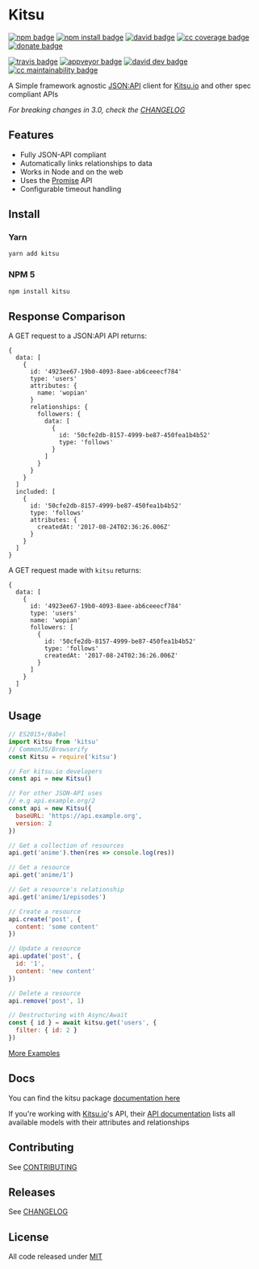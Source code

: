 # Kitsu

[![npm badge]][npm]
[![npm install badge]][npm]
[![david badge]][david]
[![cc coverage badge]][cc coverage]
[![donate badge]][donate]

[![travis badge]][travis]
[![appveyor badge]][appveyor]
[![david dev badge]][david dev]
[![cc maintainability badge]][cc maintainability]

A Simple framework agnostic [JSON:API] client for [Kitsu.io] and other spec compliant APIs

*For breaking changes in 3.0, check the [CHANGELOG][BREAKING]*

## Features

- Fully JSON-API compliant
- Automatically links relationships to data
- Works in Node and on the web
- Uses the [Promise] API
- Configurable timeout handling

## Install

### Yarn

```bash
yarn add kitsu
```

### NPM 5

```bash
npm install kitsu
```

## Response Comparison

A GET request to a JSON:API API returns:

```json5
{
  data: [
    {
      id: '4923ee67-19b0-4093-8aee-ab6ceeecf784'
      type: 'users'
      attributes: {
        name: 'wopian'
      }
      relationships: {
        followers: {
          data: [
            {
              id: '50cfe2db-8157-4999-be87-450fea1b4b52'
              type: 'follows'
            }
          ]
        }
      }
    }
  ]
  included: [
    {
      id: '50cfe2db-8157-4999-be87-450fea1b4b52'
      type: 'follows'
      attributes: {
        createdAt: '2017-08-24T02:36:26.006Z'
      }
    }
  ]
}
```

A GET request made with `kitsu` returns:
```json5
{
  data: [
    {
      id: '4923ee67-19b0-4093-8aee-ab6ceeecf784'
      type: 'users'
      name: 'wopian'
      followers: [
        {
          id: '50cfe2db-8157-4999-be87-450fea1b4b52'
          type: 'follows'
          createdAt: '2017-08-24T02:36:26.006Z'
        }
      ]
    }
  ]
}
```

## Usage

```javascript
// ES2015+/Babel
import Kitsu from 'kitsu'
// CommonJS/Browserify
const Kitsu = require('kitsu')

// For kitsu.io developers
const api = new Kitsu()

// For other JSON-API uses
// e.g api.example.org/2
const api = new Kitsu({
  baseURL: 'https://api.example.org',
  version: 2
})

// Get a collection of resources
api.get('anime').then(res => console.log(res))

// Get a resource
api.get('anime/1')

// Get a resource's relationship
api.get('anime/1/episodes')

// Create a resource
api.create('post', {
  content: 'some content'
})

// Update a resource
api.update('post', {
  id: '1',
  content: 'new content'
})

// Delete a resource
api.remove('post', 1)

// Destructuring with Async/Await
const { id } = await kitsu.get('users', {
  filter: { id: 2 }
})
```

[More Examples]

## Docs

You can find the kitsu package [documentation here][Kitsu Docs]

If you're working with [Kitsu.io]'s API, their [API documentation][Kitsu.io API Docs] lists all available
models with their attributes and relationships

## Contributing

See [CONTRIBUTING]

## Releases

See [CHANGELOG]

## License

All code released under [MIT]

[Kitsu.io]:https://kitsu.io
[JSON:API]:http://jsonapi.org
[Promise]:https://developer.mozilla.org/en-US/docs/Web/JavaScript/Guide/Using_promises
[More Examples]:https://github.com/wopian/kitsu/tree/master/example
[Kitsu Docs]:https://github.com/wopian/kitsu/tree/master/DOCS.md
[Kitsu.io API Docs]:https://docs.kitsu.apiary.io

[BREAKING]:https://github.com/wopian/kitsu/blob/master/CHANGELOG.md#breaking-changes
[CHANGELOG]:https://github.com/wopian/kitsu-inactivity-pruner/blob/master/CHANGELOG.md
[CONTRIBUTING]:https://github.com/wopian/kitsu-inactivity-pruner/blob/master/CONTRIBUTING.md
[MIT]:https://github.com/wopian/kitsu/blob/master/LICENSE.md

[npm]:https://www.npmjs.com/package/kitsu
[npm badge]:https://img.shields.io/npm/v/kitsu.svg?style=flat-square
[npm install badge]:https://img.shields.io/npm/dt/kitsu.svg?style=flat-square

[travis]:https://travis-ci.org/wopian/kitsu
[travis badge]:https://img.shields.io/travis/wopian/kitsu/master.svg?style=flat-square&label=linux%20%26%20macOS

[appveyor]:https://ci.appveyor.com/project/wopian/kitsu
[appveyor badge]:https://img.shields.io/appveyor/ci/wopian/kitsu/master.svg?style=flat-square&label=windows

[cc coverage]:https://codeclimate.com/github/wopian/kitsu/coverage
[cc coverage badge]:https://img.shields.io/codeclimate/coverage/github/wopian/kitsu.svg?style=flat-square
[cc maintainability]:https://codeclimate.com/github/wopian/kitsu
[cc maintainability badge]:https://img.shields.io/codeclimate/maintainability/wopian/kitsu.svg?style=flat-square

[david]:https://david-dm.org/wopian/kitsu
[david badge]:https://img.shields.io/david/wopian/kitsu.svg?style=flat-square
[david dev]:https://david-dm.org/wopian/kitsu?type=dev
[david dev badge]:https://img.shields.io/david/dev/wopian/kitsu.svg?style=flat-square

[donate]:https://www.paypal.me/wopian
[donate badge]:https://img.shields.io/badge/£-donate-ff69b4.svg?style=flat-square
